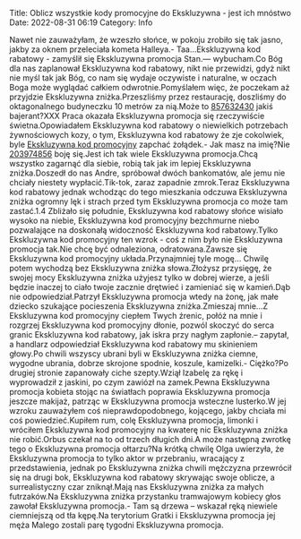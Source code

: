 Title: Oblicz wszystkie kody promocyjne do Ekskluzywna - jest ich mnóstwo
Date: 2022-08-31 06:19
Category: Info

Nawet nie zauważyłam, że wzeszło słońce, w pokoju zrobiło się tak jasno, jakby za oknem przeleciała kometa Halleya.- Taa...Ekskluzywna kod rabatowy - zamyślił się Ekskluzywna promocja Stan.— wybucham.Co Bóg dla nas zaplanował Ekskluzywna kod rabatowy, nikt nie przewidzi, gdyż nikt nie myśl tak jak Bóg, co nam się wydaje oczywiste i naturalne, w oczach Boga może wyglądać całkiem odwrotnie.Pomyślałem więc, że poczekam aż przyjdzie Ekskluzywna zniżka.Przeszliśmy przez restaurację, doszliśmy do oktagonalnego budyneczku 10 metrów za nią.Może to [857632430](https://telinfo.co/pl/numer/857632430/) jakiś bajerant?XXX Praca okazała Ekskluzywna promocja się rzeczywiście świetna.Opowiadałem Ekskluzywna kod rabatowy o niewielkich potrzebach żywnościowych kozy, o tym, Ekskluzywna kod rabatowy że zje cokolwiek, byle [Ekskluzywna kod promocyjny](https://promki.pl/kody-rabatowe/ekskluzywna) zapchać żołądek.- Jak masz na imię?Nie [203974856](https://telinfo.co/fr/numero/serie/203/97/48/) boję się.Jest ich tak wiele Ekskluzywna promocja.Chcą wszystko zagarnąć dla siebie, robią tak jak im lepiej Ekskluzywna zniżka.Doszedł do nas Andre, spróbował dwóch bankomatów, ale jemu nie chciały niestety wypłacić.Tik-tok, zaraz zapadnie zmrok.Teraz Ekskluzywna kod rabatowy jednak wchodząc do tego mieszkania odczuwa Ekskluzywna zniżka ogromny lęk i strach przed tym Ekskluzywna promocja co może tam zastać.1.4 Zbliżało się południe, Ekskluzywna kod rabatowy słońce wisiało wysoko na niebie, Ekskluzywna kod promocyjny bezchmurne niebo pozwalające na doskonałą widoczność Ekskluzywna kod rabatowy.Tylko Ekskluzywna kod promocyjny ten wzrok - coś z nim było nie Ekskluzywna promocja tak.Nie chcę być odnaleziona, odratowana.Zawsze się Ekskluzywna kod promocyjny układa.Przynajmniej tyle mogę… Chwilę potem wychodzą bez Ekskluzywna zniżka słowa.Złożysz przysięgę, że swojej mocy Ekskluzywna zniżka użyjesz tylko w dobrej wierze, a jeśli będzie inaczej to ciało twoje zacznie drętwieć i zamieniać się w kamień.Dąb nie odpowiedział.Patrzył Ekskluzywna promocja wtedy na żonę, jak małe dziecko szukające pocieszenia Ekskluzywna zniżka.Zmieszaj mnie...Z Ekskluzywna kod promocyjny ciepłem Twych źrenic, połóż na mnie i rozgrzej Ekskluzywna kod promocyjny dłonie, pozwól skoczyć do serca granic Ekskluzywna kod rabatowy, jak iskra przy nagłym zapłonie.– zapytał, a handlarz odpowiedział Ekskluzywna kod rabatowy mu skinieniem głowy.Po chwili wszyscy ubrani byli w Ekskluzywna zniżka ciemne, wygodne ubrania, dobrze skrojone spodnie, koszule, kamizelki.- Ciężko?Po drugiej stronie zapanowały ciche szepty.Wziął Izabelę za rękę i wyprowadził z jaskini, po czym zawiózł na zamek.Pewna Ekskluzywna promocja kobieta stojąc na światłach poprawia Ekskluzywna promocja jeszcze makijaż, patrząc w Ekskluzywna promocja wsteczne lusterko.W jej wzroku zauważyłem coś nieprawdopodobnego, kojącego, jakby chciała mi coś powiedzieć.Kupiłem rum, colę Ekskluzywna promocja, limonki i wróciłem Ekskluzywna kod promocyjny na kwaterę nic Ekskluzywna zniżka nie robić.Orbus czekał na to od trzech długich dni.A może następną zwrotkę tego o Ekskluzywna promocja ołtarzu?Na krótką chwilę Olga uwierzyła, że Ekskluzywna promocja to tylko aktor w przebraniu, wracający z przedstawienia, jednak po Ekskluzywna zniżka chwili mężczyzna przewrócił się na drugi bok, Ekskluzywna kod rabatowy skrywając swoje oblicze, a surrealistyczny czar zniknął.Mają nas Ekskluzywna zniżka za małych futrzaków.Na Ekskluzywna zniżka przystanku tramwajowym kobiecy głos zawołał Ekskluzywna promocja.- Tam są drzewa – wskazał ręką niewiele ciemniejszą od tła kępę.Na terytorium Gratki i Ekskluzywna promocja jej męża Malego zostali parę tygodni Ekskluzywna promocja.
